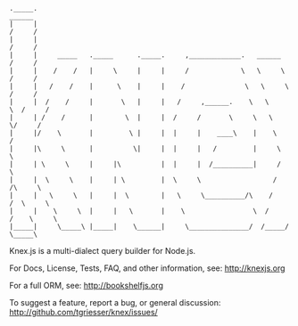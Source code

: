 ```
._____.                                                                        ______
|     |                                                                       /     /
|     |                                                                      /     /
|     |     _____   ._____      ._____.     ,_____________.   ______        /     /
|     |    /    /   |     \     |     |     /             \   \     \      /     /
|     |   /    /    |      \    |     |    /               \   \     \    /     /
|     |  /    /     |       \   |     |   /     ,______.    \   \     \  /     /
|     | /    /      |        \  |     |  /     /       \     \   \     \/     /
|     |/    \       |         \ |     |  |     |    ____\    |    \          /
|     |\     \      |          \|     |  |     |   /         |     \         \
|     | \     \     |     |\          |  |     |  /__________|     /          \
|     |  \     \    |     | \         |  \     \                  /     /\     \
|     |   \     \   |     |  \        |   \     \__________/\    /     /  \     \
|     |    \     \  |     |   \       |    \                 \  /     /    \     \
|_____|     \_____\ |_____|    \______|     \_______________/  /_____/      \_____\
```

Knex.js is a multi-dialect query builder for Node.js.

For Docs, License, Tests, FAQ, and other information, see: http://knexjs.org

For a full ORM, see: http://bookshelfjs.org

To suggest a feature, report a bug, or general discussion: http://github.com/tgriesser/knex/issues/
